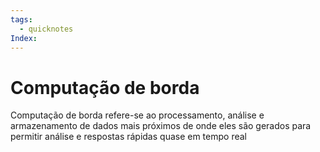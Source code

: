 ```yaml
---
tags:
  - quicknotes
Index:
---
```


# Computação de borda
Computação de borda refere-se ao processamento, análise e armazenamento de dados mais próximos de onde eles são gerados para permitir análise e respostas rápidas quase em tempo real